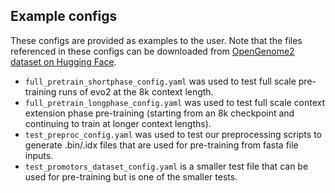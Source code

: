 ## Example configs

These configs are provided as examples to the user. Note that the files referenced in these configs can be downloaded from [OpenGenome2 dataset on Hugging Face](https://huggingface.co/datasets/arcinstitute/opengenome2).

- `full_pretrain_shortphase_config.yaml` was used to test full scale pre-training runs of evo2 at the 8k context length.
- `full_pretrain_longphase_config.yaml` was used to test full scale context extension phase pre-training (starting from an 8k checkpoint and continuing to train at longer context lengths).
- `test_preproc_config.yaml` was used to test our preprocessing scripts to generate .bin/.idx files that are used for pre-training from fasta file inputs.
- `test_promotors_dataset_config.yaml` is a smaller test file that can be used for pre-training but is one of the smaller tests.
